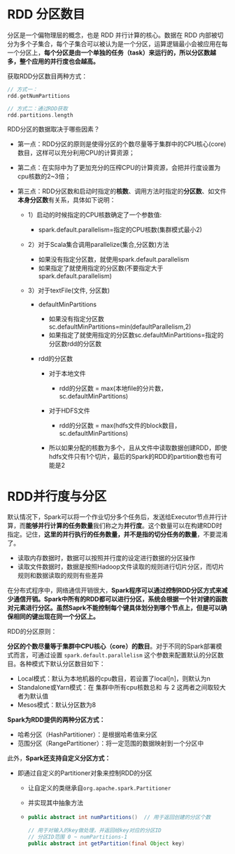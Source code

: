 # RDD 分区数目

分区是一个偏物理层的概念，也是 RDD 并行计算的核心。数据在 RDD 内部被切分为多个子集合，每个子集合可以被认为是一个分区，运算逻辑最小会被应用在每一个分区上，**每个分区是由一个单独的任务（task）来运行的，所以分区数越多，整个应用的并行度也会越高。** 

 获取RDD分区数目两种方式： 

```scala
// 方式一：
rdd.getNumPartitions

// 方式二：通过RDD获取
rdd.partitions.length
```

RDD分区的数据取决于哪些因素？ 

-   第一点：RDD分区的原则是使得分区的个数尽量等于集群中的CPU核心(core)数目，这样可以充分利用CPU的计算资源； 

-   第二点：在实际中为了更加充分的压榨CPU的计算资源，会把并行度设置为cpu核数的2~3倍； 

-   第三点：RDD分区数和启动时指定的**核数**、调用方法时指定的**分区数**、如文件**本身分区数**有关系，具体如下说明： 

    -   1）启动的时候指定的CPU核数确定了一个参数值: 
        -   spark.default.parallelism=指定的CPU核数(集群模式最小2) 
    -   2）对于Scala集合调用parallelize(集合,分区数)方法 
        -   如果没有指定分区数，就使用spark.default.parallelism 
        -   如果指定了就使用指定的分区数(不要指定大于spark.default.parallelism) 

    -   3）对于textFile(文件, 分区数) 

        -   defaultMinPartitions 

            -   如果没有指定分区数sc.defaultMinPartitions=min(defaultParallelism,2)  
            -   如果指定了就使用指定的分区数sc.defaultMinPartitions=指定的分区数rdd的分区数 

        -   rdd的分区数 

            -   对于本地文件 
                -   rdd的分区数 = max(本地file的分片数， sc.defaultMinPartitions) 
            -   对于HDFS文件 
                -   rdd的分区数 = max(hdfs文件的block数目， sc.defaultMinPartitions) 

            -   所以如果分配的核数为多个，且从文件中读取数据创建RDD，即使hdfs文件只有1个切片，最后的Spark的RDD的partition数也有可能是2

#  RDD并行度与分区

默认情况下，Spark可以将一个作业切分多个任务后，发送给Executor节点并行计算，而**能够并行计算的任务数量**我们称之为**并行度**。这个数量可以在构建RDD时指定。记住，**这里的并行执行的任务数量，并不是指的切分任务的数量**，不要混淆了。

-   读取内存数据时，数据可以按照并行度的设定进行数据的分区操作
-   读取文件数据时，数据是按照Hadoop文件读取的规则进行切片分区，而切片规则和数据读取的规则有些差异

在分布式程序中，网络通信开销很大，**Spark程序可以通过控制RDD分区方式来减少通信开销。**Spark中所有的RDD都可以进行分区，系统会根据一个针对键的函数对元素进行分区。虽然**Saprk不能控制每个键具体划分到哪个节点上，但是可以确保相同的键出现在同一个分区上。**

RDD的分区原则：

​	**分区的个数尽量等于集群中CPU核心（core）的数目**。对于不同的Spark部署模式而言，可通过设置 `spark.default.parallelism` 这个参数来配置默认的分区数目。各种模式下默认分区数目如下：

-   Local模式：默认为本地机器的cpu数目，若设置了local[n]，则默认为n
-   Standalone或Yarn模式：在 集群中所有cpu核数总和 与 2 这两者之间取较大者为默认值
-   Mesos模式：默认分区数为8

**Spark为RDD提供的两种分区方式：**

-   哈希分区（HashPartitioner）：是根据哈希值来分区
-   范围分区（RangePartitioner）：将一定范围的数据映射到一个分区中

此外，**Spark还支持自定义分区方式：**

-   即通过自定义的Partitioner对象来控制RDD的分区

    -   让自定义的类继承自`org.apache.spark.Partitioner`

    -   并实现其中抽象方法

    -   ```java
        public abstract int numPartitions()  // 用于返回创建的分区个数
            
        // 用于对输入的key做处理，并返回给key对应的分区ID
        // 分区ID范围 0 ~ numPartitions-1
        public abstract int getPartition(final Object key)  
        ```

